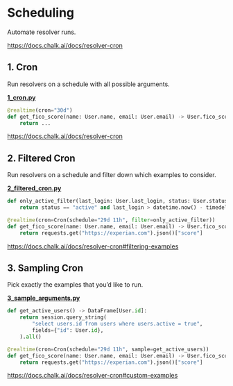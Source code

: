 # Scheduling
Automate resolver runs.

https://docs.chalk.ai/docs/resolver-cron

## 1. Cron
Run resolvers on a schedule with all possible arguments.

**[1_cron.py](1_cron.py)**

```python
@realtime(cron="30d")
def get_fico_score(name: User.name, email: User.email) -> User.fico_score:
    return ...
```
https://docs.chalk.ai/docs/resolver-cron

## 2. Filtered Cron
Run resolvers on a schedule and filter down which examples to consider.

**[2_filtered_cron.py](2_filtered_cron.py)**

```python
def only_active_filter(last_login: User.last_login, status: User.status) -> bool:
    return status == "active" and last_login > datetime.now() - timedelta(days=30)

@realtime(cron=Cron(schedule="29d 11h", filter=only_active_filter))
def get_fico_score(name: User.name, email: User.email) -> User.fico_score:
    return requests.get("https://experian.com").json()["score"]
```
https://docs.chalk.ai/docs/resolver-cron#filtering-examples

## 3. Sampling Cron
Pick exactly the examples that you’d like to run.

**[3_sample_arguments.py](3_sample_arguments.py)**

```python
def get_active_users() -> DataFrame[User.id]:
    return session.query_string(
        "select users.id from users where users.active = true",
        fields={"id": User.id},
    ).all()

@realtime(cron=Cron(schedule="29d 11h", sample=get_active_users))
def get_fico_score(name: User.name, email: User.email) -> User.fico_score:
    return requests.get("https://experian.com").json()["score"]
```
https://docs.chalk.ai/docs/resolver-cron#custom-examples
